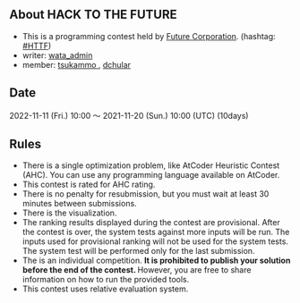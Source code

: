 
<div>

<script>
$(function(){
		//コンテスト名を置換
		$('.insert-participant-box h1').html('<img srcset="https://img.atcoder.jp/future-contest-2018-qual/logo_top.png 1280w, https://img.atcoder.jp/future-contest-2020-qual/logo_top_mini.png 320w" src="https://img.atcoder.jp/future-contest-2018-qual/logo_top.png">');
		$('.insert-participant-box').css({'text-align':'center','max-width':'100%'});
	});

</script>

<span>

<span>

## **About HACK TO THE FUTURE**

<section>

<ul>

<li>
This is a programming contest held by <a href="https://www.future.co.jp/en/">Future Corporation</a>. (hashtag: 
					<a href="https://twitter.com/search?q=%23HTTF">#HTTF</a>)
				
</li>

<li>
writer:
					<a href="https://atcoder.jp/user/wata_admin">
<span>
wata_admin
</span>
</a>
</li>

<li>
member:
					<a href="https://atcoder.jp/user/tsukammo">
<span>
tsukammo
</span>
</a>, 
					<a href="https://atcoder.jp/user/dchular">
<span>
dchular
</span>
</a>
</li>

</ul>

</section>

## **Date**

<section>

<p>
2022-11-11 (Fri.) 10:00 ～ 2021-11-20 (Sun.) 10:00 (UTC) (10days)
</p>

</section>

## **Rules**

<section>

<ul>

<li>
There is a single optimization problem, like AtCoder Heuristic Contest (AHC). You can use any programming language available on AtCoder.
</li>

<li>
This contest is rated for AHC rating.
</li>

<li>
There is no penalty for resubmission, but you must wait at least 30 minutes between submissions.
</li>

<li>
There is the visualization.
</li>

<li>
The ranking results displayed during the contest are provisional. After the contest is over, the system tests against more inputs will be run. The inputs used for provisional ranking will not be used for the system tests. The system test will be performed only for the last submission. 
</li>

<li>
The is an individual competition. 
<strong>
It is prohibited to publish your solution before the end of the contest.
</strong>
However, you are free to share information on how to run the provided tools.
</li>

<li>
This contest uses relative evaluation system.
</li>

</ul>

</section>

</span>

</span>

</div>
